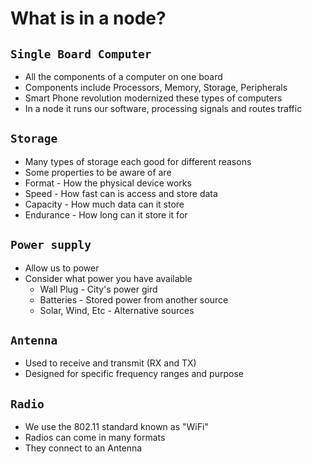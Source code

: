 # What is in a node?

## `Single Board Computer` 
* All the components of a computer on one board
* Components include Processors, Memory, Storage, Peripherals
* Smart Phone revolution modernized these types of computers
* In a node it runs our software, processing signals and routes traffic

## `Storage`
* Many types of storage each good for different reasons
* Some properties to be aware of are 
 * Format - How the physical device works
 * Speed - How fast can is access and store data
 * Capacity - How much data can it store
 * Endurance - How long can it store it for

## `Power supply` 
 * Allow us to power
 * Consider what power you have available
   * Wall Plug - City's power gird
   * Batteries - Stored power from another source
   * Solar, Wind, Etc - Alternative sources
   
## `Antenna`
 * Used to receive and transmit (RX and TX)
 * Designed for specific frequency ranges and purpose

## `Radio` 
 * We use the 802.11 standard known as "WiFi"
 * Radios can come in many formats 
 * They connect to an Antenna
